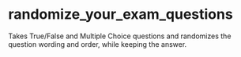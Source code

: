 # randomize_your_exam_questions
Takes True/False and Multiple Choice questions and randomizes the question wording and order, while keeping the answer.
